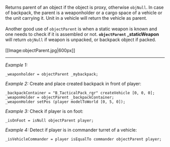Returns parent of an object if the object is proxy, otherwise `objNull`. In case of backpack, the parent is a weaponholder or a cargo space of a vehicle or the unit carrying it. Unit in a vehicle will return the vehicle as parent.<br><br>
Another good use of `objectParent` is when a static weapon is known and one needs to check if it is assembled or not. **`objectParent` _staticWeapon** will return `objNull` if weapon is unpacked, or backpack object if packed.<br><br>
[[Image:objectParent.jpg|600px]]


---
*Example 1:*
```sqf
_weaponholder = objectParent _mybackpack;
```

*Example 2:*
Create and place created backpack in front of player:

```sqf
_backpackContainer = "B_TacticalPack_rgr" createVehicle [0, 0, 0];
_weaponHolder = objectParent _backpackContainer;
_weaponHolder setPos (player modelToWorld [0, 5, 0]);
```

*Example 3:*
Check if player is on foot:

```sqf
_isOnFoot = isNull objectParent player;
```

*Example 4:*
Detect if player is in commander turret of a vehicle:

```sqf
_isVehicleCommander = player isEqualTo commander objectParent player;
```